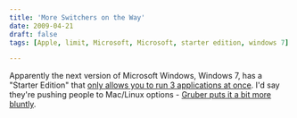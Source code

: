 ```yaml
---
title: 'More Switchers on the Way'
date: 2009-04-21
draft: false
tags: [Apple, limit, Microsoft, Microsoft, starter edition, windows 7]

---
```


Apparently the next version of Microsoft Windows, Windows 7, has a "Starter Edition" that [only allows you to run 3 applications at once](http://www.cyberciti.biz/tips/windows-7-starter-edition.html). I'd say they're pushing people to Mac/Linux options - [Gruber puts it a bit more bluntly](http://daringfireball.net/linked/2009/04/21/windows-7-starter).